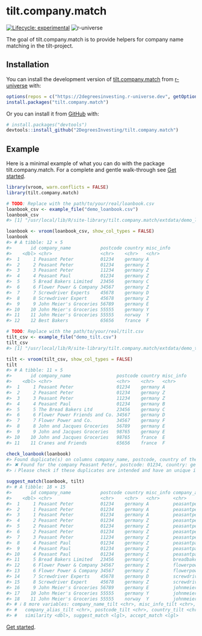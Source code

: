 
<!-- README.md is generated from README.Rmd. Please edit that file -->

# tilt.company.match

<!-- badges: start -->

[![Lifecycle:
experimental](https://img.shields.io/badge/lifecycle-experimental-orange.svg)](https://lifecycle.r-lib.org/articles/stages.html#experimental)
![r-universe](https://2DegreesInvesting.r-universe.dev/badges/tilt.company.match)
<!-- badges: end -->

The goal of tilt.company.match is to provide helpers for company name
matching in the tilt-project.

## Installation

You can install the development version of
[tilt.company.match](https://github.com/2DegreesInvesting/tilt.company.match)
from [r-universe](https://r-universe.dev/) with:

``` r
options(repos = c("https://2degreesinvesting.r-universe.dev", getOption("repos")))
install.packages("tilt.company.match")
```

Or you can install it from [GitHub](https://github.com/) with:

``` r
# install.packages("devtools")
devtools::install_github("2DegreesInvesting/tilt.company.match")
```

## Example

Here is a minimal example of what you can do with the package
tilt.company.match. For a complete and gentle walk-through see [Get
started](https://2degreesinvesting.github.io/tilt.company.match/articles/tilt-company-match.html).

``` r
library(vroom, warn.conflicts = FALSE)
library(tilt.company.match)

# TODO: Replace with the path/to/your/real/loanbook.csv
loanbook_csv <- example_file("demo_loanbook.csv")
loanbook_csv
#> [1] "/usr/local/lib/R/site-library/tilt.company.match/extdata/demo_loanbook.csv"

loanbook <- vroom(loanbook_csv, show_col_types = FALSE)
loanbook
#> # A tibble: 12 × 5
#>       id company_name           postcode country misc_info
#>    <dbl> <chr>                  <chr>    <chr>   <chr>    
#>  1     1 Peasant Peter          01234    germany A        
#>  2     2 Peasant Peter          01234    germany Z        
#>  3     3 Peasant Peter          11234    germany Z        
#>  4     4 Peasant Paul           01234    germany Z        
#>  5     5 Bread Bakers Limited   23456    germany C        
#>  6     6 Flower Power & Company 34567    germany Z        
#>  7     7 Screwdriver Experts    45678    germany D        
#>  8     8 Screwdriver Expert     45678    germany Z        
#>  9     9 John Meier's Groceries 56789    germany E        
#> 10    10 John Meier's Groceries 55555    germany Y        
#> 11    11 John Meier's Groceries 55555    norway  Y        
#> 12    12 Best Bakers            65656    france  F

# TODO: Replace with the path/to/your/real/tilt.csv
tilt_csv <- example_file("demo_tilt.csv")
tilt_csv
#> [1] "/usr/local/lib/R/site-library/tilt.company.match/extdata/demo_tilt.csv"

tilt <- vroom(tilt_csv, show_col_types = FALSE)
tilt
#> # A tibble: 11 × 5
#>       id company_name                 postcode country misc_info
#>    <dbl> <chr>                        <chr>    <chr>   <chr>    
#>  1     1 Peasant Peter                01234    germany A        
#>  2     2 Peasant Peter                01234    germany Z        
#>  3     3 Peasant Peter                11234    germany Z        
#>  4     4 Peasant Paul                 01234    germany B        
#>  5     5 The Bread Bakers Ltd         23456    germany C        
#>  6     6 Flower Power Friends and Co. 34567    germany D        
#>  7     7 Flower Power and Co.         34567    germany F        
#>  8     8 John and Jacques Groceries   56789    germany E        
#>  9     9 John and Jacques Groceries   98765    germany E        
#> 10    10 John and Jacques Groceries   98765    france  E        
#> 11    11 Cranes and Friends           65656    france  F

check_loanbook(loanbook)
#> Found duplicate(s) on columns company_name, postcode, country of the data set.
#> ✖ Found for the company Peasant Peter, postcode: 01234, country: germany
#> ℹ Please check if these duplicates are intended and have an unique id.

suggest_match(loanbook, tilt)
#> # A tibble: 18 × 15
#>       id company_name           postcode country misc_info company_alias id_tilt
#>    <dbl> <chr>                  <chr>    <chr>   <chr>     <chr>           <dbl>
#>  1     1 Peasant Peter          01234    germany A         peasantpeter        1
#>  2     1 Peasant Peter          01234    germany A         peasantpeter        2
#>  3     1 Peasant Peter          01234    germany A         peasantpeter        4
#>  4     2 Peasant Peter          01234    germany Z         peasantpeter        1
#>  5     2 Peasant Peter          01234    germany Z         peasantpeter        2
#>  6     2 Peasant Peter          01234    germany Z         peasantpeter        4
#>  7     3 Peasant Peter          11234    germany Z         peasantpeter        3
#>  8     4 Peasant Paul           01234    germany Z         peasantpaul         4
#>  9     4 Peasant Paul           01234    germany Z         peasantpaul         1
#> 10     4 Peasant Paul           01234    germany Z         peasantpaul         2
#> 11     5 Bread Bakers Limited   23456    germany C         breadbakers …       5
#> 12     6 Flower Power & Company 34567    germany Z         flowerpower …       7
#> 13     6 Flower Power & Company 34567    germany Z         flowerpower …       6
#> 14     7 Screwdriver Experts    45678    germany D         screwdrivere…      NA
#> 15     8 Screwdriver Expert     45678    germany Z         screwdrivere…      NA
#> 16     9 John Meier's Groceries 56789    germany E         johnmeiersgr…       8
#> 17    10 John Meier's Groceries 55555    germany Y         johnmeiersgr…      NA
#> 18    11 John Meier's Groceries 55555    norway  Y         johnmeiersgr…      NA
#> # ℹ 8 more variables: company_name_tilt <chr>, misc_info_tilt <chr>,
#> #   company_alias_tilt <chr>, postcode_tilt <chr>, country_tilt <chr>,
#> #   similarity <dbl>, suggest_match <lgl>, accept_match <lgl>
```

[Get
started](https://2degreesinvesting.github.io/tilt.company.match/articles/tilt-company-match.html).
